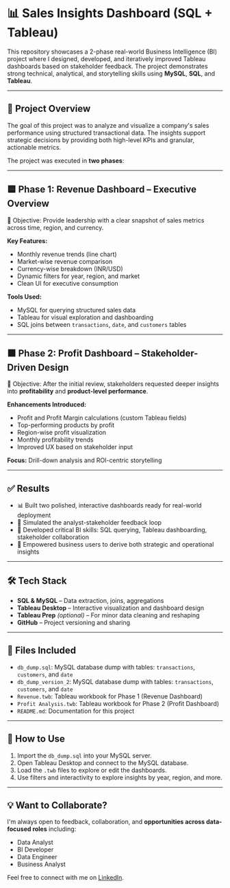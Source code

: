 # 📊 Sales Insights Dashboard (SQL + Tableau)

This repository showcases a 2-phase real-world Business Intelligence (BI) project where I designed, developed, and iteratively improved Tableau dashboards based on stakeholder feedback. The project demonstrates strong technical, analytical, and storytelling skills using **MySQL**, **SQL**, and **Tableau**.

---

## 🚀 Project Overview

The goal of this project was to analyze and visualize a company's sales performance using structured transactional data. The insights support strategic decisions by providing both high-level KPIs and granular, actionable metrics.

The project was executed in **two phases**:

---

## 🟦 Phase 1: Revenue Dashboard – Executive Overview

📌 Objective: Provide leadership with a clear snapshot of sales metrics across time, region, and currency.

**Key Features:**

* Monthly revenue trends (line chart)
* Market-wise revenue comparison
* Currency-wise breakdown (INR/USD)
* Dynamic filters for year, region, and market
* Clean UI for executive consumption

**Tools Used:**

* MySQL for querying structured sales data
* Tableau for visual exploration and dashboarding
* SQL joins between `transactions`, `date`, and `customers` tables

---

## 🟧 Phase 2: Profit Dashboard – Stakeholder-Driven Design

📌 Objective: After the initial review, stakeholders requested deeper insights into **profitability** and **product-level performance**.

**Enhancements Introduced:**

* Profit and Profit Margin calculations (custom Tableau fields)
* Top-performing products by profit
* Region-wise profit visualization
* Monthly profitability trends
* Improved UX based on stakeholder input

**Focus:** Drill-down analysis and ROI-centric storytelling

---

## ✅ Results

* 📊 Built two polished, interactive dashboards ready for real-world deployment
* 🔄 Simulated the analyst-stakeholder feedback loop
* 🧠 Developed critical BI skills: SQL querying, Tableau dashboarding, stakeholder collaboration
* 🎯 Empowered business users to derive both strategic and operational insights

---

## 🛠️ Tech Stack

* **SQL & MySQL** – Data extraction, joins, aggregations
* **Tableau Desktop** – Interactive visualization and dashboard design
* **Tableau Prep** *(optional)* – For minor data cleaning and reshaping
* **GitHub** – Project versioning and sharing

---

## 📁 Files Included

* `db_dump.sql`: MySQL database dump with tables: `transactions`, `customers`, and `date`
* `db_dump_version_2`: MySQL database dump with tables: `transactions`, `customers`, and `date`
* `Revenue.twb`: Tableau workbook for Phase 1 (Revenue Dashboard)
* `Profit Analysis.twb`: Tableau workbook for Phase 2 (Profit Dashboard)
* `README.md`: Documentation for this project

---

## 🔗 How to Use

1. Import the `db_dump.sql` into your MySQL server.
2. Open Tableau Desktop and connect to the MySQL database.
3. Load the `.twb` files to explore or edit the dashboards.
4. Use filters and interactivity to explore insights by year, region, and more.
   
---

## 💡 Want to Collaborate?

I'm always open to feedback, collaboration, and **opportunities across data-focused roles** including:

* Data Analyst
* BI Developer
* Data Engineer
* Business Analyst

Feel free to connect with me on [LinkedIn]((https://www.linkedin.com/in/vraj-patel-68310b188/)).


